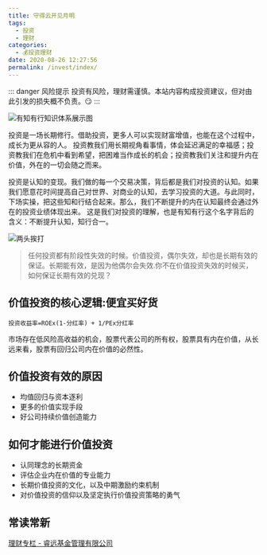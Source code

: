 ```yaml
---
title: 守得云开见月明
tags: 
  - 投资
  - 理财
categories: 
  - 💰投资理财
date: 2020-08-26 12:27:56
permalink: /invest/index/
---
```

::: danger 风险提示
投资有风险，理财需谨慎。本站内容构成投资建议，但对由此引发的损失概不负责。😏
:::

![有知有行知识体系展示图](https://cdn.youzhiyouxing.cn/static/images/z/skeleton_overview-d3facb4ada9b89dca5d80fcf2ca5529a.png)

投资是一场长期修行。借助投资，更多人可以实现财富增值，也能在这个过程中，成长为更从容的人。 投资教我们用长期视角看事情，体会延迟满足的幸福感；投资教我们在危机中看到希望，把困难当作成长的机会；投资教我们关注和提升内在价值，外在的一切会随之而来。

投资是认知的变现。我们做的每一个交易决策，背后都是我们对投资的认知。如果我们愿意花时间提高自己对世界、对商业的认知，去学习投资的大道。与此同时，下场实操，把这些知和行结合起来。那么，我们不断提升的内在认知最终会通过外在的投资业绩体现出来。 这是我们对投资的理解，也是有知有行这个名字背后的含义：不断提升认知，知行合一。

![两头挨打](https://cdn.jsdelivr.net/gh/masantu/statics@master/images/eGXkS5pEmoItdMn.gif)

> 任何投资都有阶段性失效的时候。价值投资，偶尔失效，却也是长期有效的保证。长期能有效，是因为他偶尔会失效.你不在价值投资失效的时候买，如何保证长期有效的兑现？

## 价值投资的核心逻辑:便宜买好货

```投资收益率=ROEx(1-分红率) + 1/PEx分红率```

市场存在低风险高收益的机会，股票代表公司的所有权，股票具有内在价值，从长远来看，股票有回归公司内在价值的必然性。

## 价值投资有效的原因

- 均值回归与资本逐利
- 更多的价值实现手段
- 好公司持续价值创造能力

## 如何才能进行价值投资

- 认同理念的长期资金
- 评估企业内在价值的专业能力
- 长期价值投资的文化，以及中期激励约束机制
- 对价值投资的信仰以及坚定执行价值投资策略的勇气

## 常读常新

[理财专栏 - 睿远基金管理有限公司](http://www.foresightfund.com/news/space/index.html)